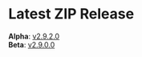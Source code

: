 # Latest ZIP Release
**Alpha**: [v2.9.2.0](https://github.com/phw198/OutlookGoogleCalendarSync/releases/tag/v2.9.2-alpha)  
**Beta**: [v2.9.0.0](https://github.com/phw198/OutlookGoogleCalendarSync/releases/latest)
